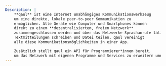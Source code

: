 ```yaml
---
Description: |
    **qaul** ist eine Internet unabhängiges Kommunikationswerkzeug 
    um eine direkte, lokale peer-to-peer Kommunikation zu 
    ermöglichen. Alle Geräte wie Computer und Smartphones können 
    direkt zu einem **dezentralisierten, freien Netzwerk** 
    zusammengeschlossen werden und über das Netzwerke Sprachanrufe tätigen, 
    Textmitteilungen schreiben und Datei teilen. qaul vereinigt 
    alle diese Kommunikationsmöglichkeiten in einer App.

    Zusätzlich stellt qaul ein API für Programmierer*innen bereit, 
    um das Netzwerk mit eigenen Programme und Services zu erweitern und zu nutzen.
---
```


